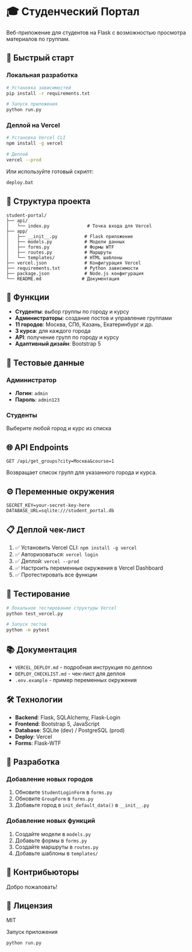 
# 🎓 Студенческий Портал

Веб-приложение для студентов на Flask с возможностью просмотра материалов по группам.

## 🚀 Быстрый старт

### Локальная разработка
```bash
# Установка зависимостей
pip install -r requirements.txt

# Запуск приложения
python run.py
```

### Деплой на Vercel
```bash
# Установка Vercel CLI
npm install -g vercel

# Деплой
vercel --prod
```

Или используйте готовый скрипт:
```bash
deploy.bat
```

## 📁 Структура проекта

```
student-portal/
├── api/
│   └── index.py              # Точка входа для Vercel
├── app/
│   ├── __init__.py          # Flask приложение
│   ├── models.py            # Модели данных
│   ├── forms.py             # Формы WTF
│   ├── routes.py            # Маршруты
│   └── templates/           # HTML шаблоны
├── vercel.json              # Конфигурация Vercel
├── requirements.txt         # Python зависимости
├── package.json             # Node.js конфигурация
└── README.md               # Документация
```

## 🌟 Функции

- **Студенты**: выбор группы по городу и курсу
- **Администраторы**: создание постов и управление группами
- **11 городов**: Москва, СПб, Казань, Екатеринбург и др.
- **3 курса**: для каждого города
- **API**: получение групп по городу и курсу
- **Адаптивный дизайн**: Bootstrap 5

## 🔐 Тестовые данные

### Администратор
- **Логин**: `admin`
- **Пароль**: `admin123`

### Студенты
Выберите любой город и курс из списка

## 🌐 API Endpoints

```
GET /api/get_groups?city=Москва&course=1
```

Возвращает список групп для указанного города и курса.

## ⚙️ Переменные окружения

```env
SECRET_KEY=your-secret-key-here
DATABASE_URL=sqlite:///student_portal.db
```

## 📋 Деплой чек-лист

1. ✅ Установить Vercel CLI: `npm install -g vercel`
2. ✅ Авторизоваться: `vercel login`
3. ✅ Деплой: `vercel --prod`
4. ✅ Настроить переменные окружения в Vercel Dashboard
5. ✅ Протестировать все функции

## 🧪 Тестирование

```bash
# Локальное тестирование структуры Vercel
python test_vercel.py

# Запуск тестов
python -m pytest
```

## 📚 Документация

- `VERCEL_DEPLOY.md` - подробная инструкция по деплою
- `DEPLOY_CHECKLIST.md` - чек-лист для деплоя
- `.env.example` - пример переменных окружения

## 🛠️ Технологии

- **Backend**: Flask, SQLAlchemy, Flask-Login
- **Frontend**: Bootstrap 5, JavaScript
- **Database**: SQLite (dev) / PostgreSQL (prod)
- **Deploy**: Vercel
- **Forms**: Flask-WTF

## 🔧 Разработка

### Добавление новых городов
1. Обновите `StudentLoginForm` в `forms.py`
2. Обновите `GroupForm` в `forms.py`
3. Добавьте город в `init_default_data()` в `__init__.py`

### Добавление новых функций
1. Создайте модели в `models.py`
2. Добавьте формы в `forms.py`
3. Создайте маршруты в `routes.py`
4. Добавьте шаблоны в `templates/`

## 🤝 Контрибьюторы

Добро пожаловать!

## 📄 Лицензия

MIT


Запуск приложения

```bash
python run.py
```
